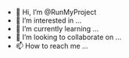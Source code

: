 - 👋 Hi, I’m @RunMyProject
- 👀 I’m interested in ...
- 🌱 I’m currently learning ...
- 💞️ I’m looking to collaborate on ...
- 📫 How to reach me ...

<!---
RunMyProject/RunMyProject is a ✨ special ✨ repository because its `README.md` (this file) appears on your GitHub profile.
You can click the Preview link to take a look at your changes.
--->
